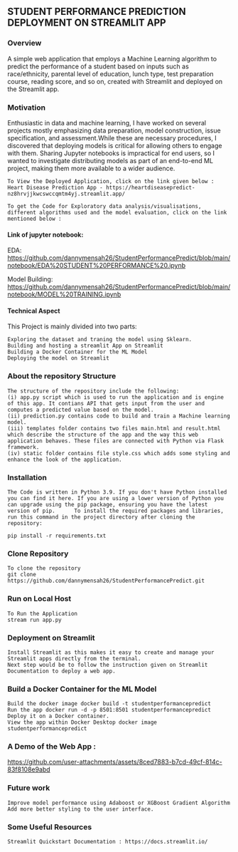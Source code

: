 
## STUDENT PERFORMANCE PREDICTION DEPLOYMENT ON STREAMLIT APP

### Overview

A simple web application that employs a Machine Learning algorithm to predict the performance of a student based on inputs such as race/ethnicity, parental level of education, lunch type, test preparation course, reading score, and so on, created with Streamlit and deployed on the Streamlit app.

### Motivation

Enthusiastic in data and machine learning, I have worked on several projects mostly emphasizing data preparation, model construction, issue specification, and assessment.While these are necessary procedures, I discovered that deploying models is critical for allowing others to engage with them. Sharing Jupyter notebooks is impractical for end users, so I wanted to investigate distributing models as part of an end-to-end ML project, making them more available to a wider audience.

    To View the Deployed Application, click on the link given below : Heart Disease Prediction App - https://heartdiseasepredict-nz8hrvjjkwcswccqmtm4yj.streamlit.app/

    To get the Code for Exploratory data analysis/visualisations, different algorithms used and the model evaluation, click on the link mentioned below : 
#### Link of jupyter notebook:
EDA:
https://github.com/dannymensah26/StudentPerformancePredict/blob/main/notebook/EDA%20STUDENT%20PERFORMANCE%20.ipynb


Model Building:
https://github.com/dannymensah26/StudentPerformancePredict/blob/main/notebook/MODEL%20TRAINING.ipynb


#### Technical Aspect

This Project is mainly divided into two parts:

    Exploring the dataset and traning the model using Sklearn.
    Building and hosting a streamlit App on Streamlit
    Building a Docker Container for the ML Model
    Deploying the model on Streamlit

### About the repository Structure

    The structure of the repository include the following:
    (i) app.py script which is used to run the application and is engine of this app. It contians API that gets input from the user and computes a predicted value based on the model.
    (ii) prediction.py contains code to build and train a Machine learning model.
    (iii) templates folder contains two files main.html and result.html which describe the structure of the app and the way this web application behaves. These files are connected with Python via Flask framework.
    (iv) static folder contains file style.css which adds some styling and enhance the look of the application.

### Installation

    The Code is written in Python 3.9. If you don't have Python installed you can find it here. If you are using a lower version of Python you can upgrade using the pip package, ensuring you have the latest version of pip.      To install the required packages and libraries, run this command in the project directory after cloning the repository:

    pip install -r requirements.txt 


### Clone Repository  
    To clone the repository
    git clone https://github.com/dannymensah26/StudentPerformancePredict.git


### Run on Local Host
    To Run the Application
    stream run app.py


### Deployment on Streamlit
    Install Streamlit as this makes it easy to create and manage your Streamlit apps directly from the terminal.
    Next step would be to follow the instruction given on Streamlit Documentation to deploy a web app.


### Build a Docker Container for the ML Model
    Build the docker image docker build -t studentperformancepredict
    Run the app docker run -d -p 8501:8501 studentperformancepredict
    Deploy it on a Docker container.
    View the app within Docker Desktop docker image studentperformancepredict

### A Demo of the Web App :
https://github.com/user-attachments/assets/8ced7883-b7cd-49cf-814c-83f8108e9abd


### Future work

    Improve model performance using Adaboost or XGBoost Gradient Algorithm
    Add more better styling to the user interface.

### Some Useful Resources

    Streamlit Quickstart Documentation : https://docs.streamlit.io/

    
 
 

 
